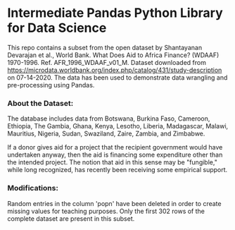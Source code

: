 # Intermediate Pandas Python Library for Data Science

This repo contains a subset from the open dataset by Shantayanan Devarajan et al., World Bank. What Does Aid to Africa Finance? (WDAAF) 1970-1996. Ref. AFR_1996_WDAAF_v01_M. Dataset downloaded from https://microdata.worldbank.org/index.php/catalog/431/study-description on 07-14-2020. The data has been used to demonstrate data wrangling and pre-processing using Pandas.

### About the Dataset:
The database includes data from Botswana, Burkina Faso, Cameroon, Ethiopia, The Gambia, Ghana, Kenya, Lesotho, Liberia, Madagascar, Malawi, Mauritius, Nigeria, Sudan, Swaziland, Zaire, Zambia, and Zimbabwe.

If a donor gives aid for a project that the recipient government would have undertaken anyway, then the aid is financing some expenditure other than the intended project. The notion that aid in this sense may be "fungible," while long recognized, has recently been receiving some empirical support.

### Modifications:
Random entries in the column 'popn' have been deleted in order to create missing values for teaching purposes.
Only the first 302 rows of the complete dataset are present in this subset.
